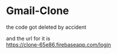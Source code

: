 # Gmail-Clone

the code got deleted by accident


and the url for it is   
https://clone-65e86.firebaseapp.com/login
